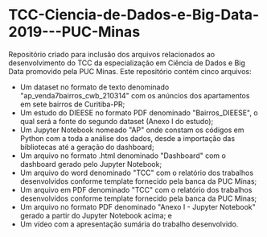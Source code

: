 # TCC-Ciencia-de-Dados-e-Big-Data-2019---PUC-Minas

Repositório criado para inclusão dos arquivos relacionados ao desenvolvimento do TCC da especialização em Ciência de Dados e Big Data promovido pela PUC Minas.
Este repositório contém cinco arquivos:
- Um dataset no formato de texto denominado "ap_venda7bairros_cwb_210314" com os anúncios dos apartamentos em sete bairros de Curitiba-PR;
- Um estudo do DIEESE no formato PDF denominado "Bairros_DIEESE", o qual será a fonte do segundo dataset (Anexo I do estudo);
- Um Jupyter Notebook nomeado "AP" onde constam os códigos em Python com a toda a análise dos dados, desde a importação das bibliotecas até a geração do dashboard;
- Um arquivo no formato .html denominado "Dashboard" com o dashboard gerado pelo Jupyter Notebook;
- Um arquivo do word denominado "TCC" com o relatório dos trabalhos desenvolvidos conforme template fornecido pela banca da PUC Minas;
- Um arquivo em PDF denominado "TCC" com o relatório dos trabalhos desenvolvidos conforme template fornecido pela banca da PUC Minas;
- Um arquivo no formato PDF denominado "Anexo I - Jupyter Notebook" gerado a partir do Jupyter Notebook acima; e
- Um vídeo com a apresentação sumária do trabalho desenvolvido.
